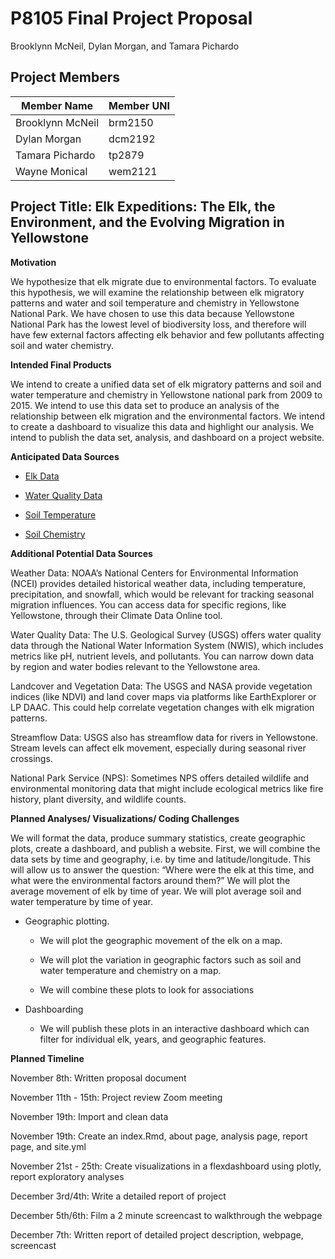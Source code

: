 P8105 Final Project Proposal
================
Brooklynn McNeil, Dylan Morgan, and Tamara Pichardo

## Project Members

| Member Name      | Member UNI |
|------------------|------------|
| Brooklynn McNeil | brm2150    |
| Dylan Morgan     | dcm2192    |
| Tamara Pichardo  | tp2879     |
| Wayne Monical    | wem2121    |

## **Project Title**: Elk Expeditions: The Elk, the Environment, and the Evolving Migration in Yellowstone

**Motivation**

We hypothesize that elk migrate due to environmental factors. To
evaluate this hypothesis, we will examine the relationship between elk
migratory patterns and water and soil temperature and chemistry in
Yellowstone National Park. We have chosen to use this data because
Yellowstone National Park has the lowest level of biodiversity loss, and
therefore will have few external factors affecting elk behavior and few
pollutants affecting soil and water chemistry. 

**Intended Final Products**

We intend to create a unified data set of elk migratory patterns and
soil and water temperature and chemistry in Yellowstone national park
from 2009 to 2015. We intend to use this data set to produce an analysis
of the relationship between elk migration and the environmental factors.
We intend to create a dashboard to visualize this data and highlight our
analysis. We intend to publish the data set, analysis, and dashboard on
a project website.

**Anticipated Data Sources**

- [Elk
  Data](https://www.usgs.gov/data/elk-gps-collar-data-national-elk-refuge-2006-2015)

<!-- -->

- [Water Quality
  Data](https://catalog.data.gov/dataset/greater-yellowstone-network-published-water-quality-data-through-2023-from-the-bicawq01-g-)

<!-- -->

- [Soil
  Temperature](https://catalog.data.gov/dataset/global-observation-research-initiative-in-alpine-environments-gloria-soil-temperature-2008)

<!-- -->

- [Soil
  Chemistry](https://catalog.data.gov/dataset/global-observation-research-initiative-in-alpine-environments-gloria-soil-chemistry-d-2009)

**Additional Potential Data Sources**

Weather Data: NOAA’s National Centers for Environmental Information
(NCEI) provides detailed historical weather data, including temperature,
precipitation, and snowfall, which would be relevant for tracking
seasonal migration influences. You can access data for specific regions,
like Yellowstone, through their Climate Data Online tool.

Water Quality Data: The U.S. Geological Survey (USGS) offers water
quality data through the National Water Information System (NWIS), which
includes metrics like pH, nutrient levels, and pollutants. You can
narrow down data by region and water bodies relevant to the Yellowstone
area.

Landcover and Vegetation Data: The USGS and NASA provide vegetation
indices (like NDVI) and land cover maps via platforms like EarthExplorer
or LP DAAC. This could help correlate vegetation changes with elk
migration patterns.

Streamflow Data: USGS also has streamflow data for rivers in
Yellowstone. Stream levels can affect elk movement, especially during
seasonal river crossings.

National Park Service (NPS): Sometimes NPS offers detailed wildlife and
environmental monitoring data that might include ecological metrics like
fire history, plant diversity, and wildlife counts.

**Planned Analyses/ Visualizations/ Coding Challenges**

We will format the data, produce summary statistics, create geographic
plots, create a dashboard, and publish a website. First, we will combine
the data sets by time and geography, i.e. by time and
latitude/longitude. This will allow us to answer the question: “Where
were the elk at this time, and what were the environmental factors
around them?” We will plot the average movement of elk by time of year.
We will plot average soil and water temperature by time of year. 

- Geographic plotting. 

  - We will plot the geographic movement of the elk on a map.

  - We will plot the variation in geographic factors such as soil and
    water temperature and chemistry on a map.

  - We will combine these plots to look for associations

<!-- -->

- Dashboarding

  - We will publish these plots in an interactive dashboard which can
    filter for individual elk, years, and geographic features.

**Planned Timeline**

November 8th: Written proposal document

November 11th - 15th: Project review Zoom meeting

November 19th: Import and clean data 

November 19th: Create an index.Rmd, about page, analysis page, report
page, and site.yml

November 21st - 25th: Create visualizations in a flexdashboard using
plotly, report exploratory analyses

December 3rd/4th: Write a detailed report of project

December 5th/6th: Film a 2 minute screencast to walkthrough the webpage

December 7th: Written report of detailed project description, webpage,
screencast
